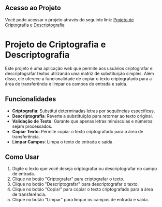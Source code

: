 ## Acesso ao Projeto

Você pode acessar o projeto através do seguinte link: [Projeto de Criptografia e Descriptografia](https://decodificador-de-texto-pi-two.vercel.app/)

# Projeto de Criptografia e Descriptografia

Este projeto é uma aplicação web que permite aos usuários criptografar e descriptografar textos utilizando uma matriz de substituição simples. Além disso, ele oferece a funcionalidade de copiar o texto criptografado para a área de transferência e limpar os campos de entrada e saída.

## Funcionalidades

- **Criptografia**: Substitui determinadas letras por sequências específicas.
- **Descriptografia**: Reverte a substituição para retornar ao texto original.
- **Validação de Texto**: Garante que apenas letras minúsculas e números sejam processados.
- **Copiar Texto**: Permite copiar o texto criptografado para a área de transferência.
- **Limpar Campos**: Limpa o texto de entrada e saída.

## Como Usar

1. Digite o texto que você deseja criptografar ou descriptografar no campo de entrada.
2. Clique no botão "Criptografar" para criptografar o texto.
3. Clique no botão "Descriptografar" para descriptografar o texto.
4. Clique no botão "Copiar" para copiar o texto criptografado para a área de transferência.
5. Clique no botão "Limpar" para limpar os campos de entrada e saída.
